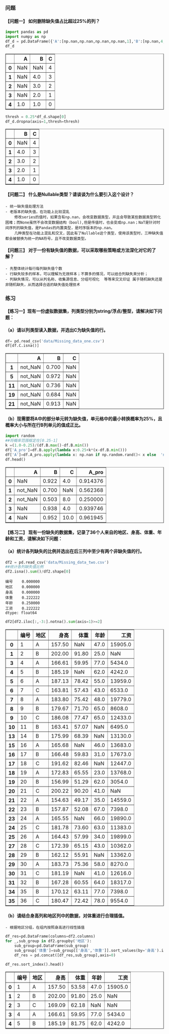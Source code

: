 ###  问题
#### 【问题一】 如何删除缺失值占比超过25%的列？



```python
import pandas as pd 
import numpy as np 
df_d = pd.DataFrame({'A':[np.nan,np.nan,np.nan,np.nan,1],'B':[np.nan,4,3,2,1],'C':[4,3,2,1,0]})
df_d
```




<div>
<table border="1" class="dataframe">
  <thead>
    <tr style="text-align: right;">
      <th></th>
      <th>A</th>
      <th>B</th>
      <th>C</th>
    </tr>
  </thead>
  <tbody>
    <tr>
      <th>0</th>
      <td>NaN</td>
      <td>NaN</td>
      <td>4</td>
    </tr>
    <tr>
      <th>1</th>
      <td>NaN</td>
      <td>4.0</td>
      <td>3</td>
    </tr>
    <tr>
      <th>2</th>
      <td>NaN</td>
      <td>3.0</td>
      <td>2</td>
    </tr>
    <tr>
      <th>3</th>
      <td>NaN</td>
      <td>2.0</td>
      <td>1</td>
    </tr>
    <tr>
      <th>4</th>
      <td>1.0</td>
      <td>1.0</td>
      <td>0</td>
    </tr>
  </tbody>
</table>
</div>




```python
thresh = 0.25*df_d.shape[0]
df_d.dropna(axis=1,thresh=thresh)
```




<div>

<table border="1" class="dataframe">
  <thead>
    <tr style="text-align: right;">
      <th></th>
      <th>B</th>
      <th>C</th>
    </tr>
  </thead>
  <tbody>
    <tr>
      <th>0</th>
      <td>NaN</td>
      <td>4</td>
    </tr>
    <tr>
      <th>1</th>
      <td>4.0</td>
      <td>3</td>
    </tr>
    <tr>
      <th>2</th>
      <td>3.0</td>
      <td>2</td>
    </tr>
    <tr>
      <th>3</th>
      <td>2.0</td>
      <td>1</td>
    </tr>
    <tr>
      <th>4</th>
      <td>1.0</td>
      <td>0</td>
    </tr>
  </tbody>
</table>
</div>



#### 【问题二】 什么是Nullable类型？请谈谈为什么要引入这个设计？

    - 统一缺失值处理方法
    - 老版本的缺失值，在功能上比较混乱
        修改series的值时，如果含有np.nan，会改变数据类型，并且会导致某些数据类型转化困难；而None虽然不会改变数据结构（bool),但是传值时，也会变成np.nan；NaT是针对时间序列的缺失值，是Pandas的内置类型，是时序版本的np.nan。
        几种类型在功能上混乱和交叉，因此有了Nullable这个类型，使用该类型时，三种缺失值都会被替换为统一的NA符号，且不改变数据类型。

#### 【问题三】 对于一份有缺失值的数据，可以采取哪些策略或方法深化对它的了解？

    - 先整体统计每行每列缺失值个数
    - 行缺失较多的样本，可以理解为无效样本；不算多的情况，可以结合列缺失来分析；
    - 列缺失情况，可以从列名称、收集源信息、分组可视化  等等来交叉印证 属于随机缺失还是 非随机缺失，从而选择合适的缺失值处理技术

###  练习

#### 【练习一】现有一份虚拟数据集，列类型分别为string/浮点/整型，请解决如下问题：
#### （a）请以列类型读入数据，并选出C为缺失值的行。


```python
df= pd.read_csv('data/Missing_data_one.csv')
df[df.C.isna()]
```




<div>
<table border="1" class="dataframe">
  <thead>
    <tr style="text-align: right;">
      <th></th>
      <th>A</th>
      <th>B</th>
      <th>C</th>
    </tr>
  </thead>
  <tbody>
    <tr>
      <th>1</th>
      <td>not_NaN</td>
      <td>0.700</td>
      <td>NaN</td>
    </tr>
    <tr>
      <th>5</th>
      <td>not_NaN</td>
      <td>0.972</td>
      <td>NaN</td>
    </tr>
    <tr>
      <th>11</th>
      <td>not_NaN</td>
      <td>0.736</td>
      <td>NaN</td>
    </tr>
    <tr>
      <th>19</th>
      <td>not_NaN</td>
      <td>0.684</td>
      <td>NaN</td>
    </tr>
    <tr>
      <th>21</th>
      <td>not_NaN</td>
      <td>0.913</td>
      <td>NaN</td>
    </tr>
  </tbody>
</table>
</div>



#### （b）现需要将A中的部分单元转为缺失值，单元格中的最小转换概率为25%，且概率大小与所在行B列单元的值成正比。


```python
import random
##将概率范围框定在[0.25-1]
k =(1.0-0.25)/(df.B.max()-df.B.min())
df['A_pro']=df.B.apply(lambda x:0.25+k*(x-df.B.min()))
df['A']=df.A_pro.apply(lambda x: np.nan if np.random.rand()< x else  'not_NaN' )
df.head()
```




<div>

<table border="1" class="dataframe">
  <thead>
    <tr style="text-align: right;">
      <th></th>
      <th>A</th>
      <th>B</th>
      <th>C</th>
      <th>A_pro</th>
    </tr>
  </thead>
  <tbody>
    <tr>
      <th>0</th>
      <td>NaN</td>
      <td>0.922</td>
      <td>4.0</td>
      <td>0.914376</td>
    </tr>
    <tr>
      <th>1</th>
      <td>not_NaN</td>
      <td>0.700</td>
      <td>NaN</td>
      <td>0.562368</td>
    </tr>
    <tr>
      <th>2</th>
      <td>not_NaN</td>
      <td>0.503</td>
      <td>8.0</td>
      <td>0.250000</td>
    </tr>
    <tr>
      <th>3</th>
      <td>NaN</td>
      <td>0.938</td>
      <td>4.0</td>
      <td>0.939746</td>
    </tr>
    <tr>
      <th>4</th>
      <td>NaN</td>
      <td>0.952</td>
      <td>10.0</td>
      <td>0.961945</td>
    </tr>
  </tbody>
</table>
</div>



#### 【练习二】 现有一份缺失的数据集，记录了36个人来自的地区、身高、体重、年龄和工资，请解决如下问题：
#### （a）统计各列缺失的比例并选出在后三列中至少有两个非缺失值的行。


```python
df2 = pd.read_csv('data/Missing_data_two.csv')
##统计各列缺失值比例
df2.isna().sum()/df2.shape[0]
```




    编号    0.000000
    地区    0.000000
    身高    0.000000
    体重    0.222222
    年龄    0.250000
    工资    0.222222
    dtype: float64




```python
df2[df2.iloc[:,-3:].notna().sum(axis=1)>=2]
```




<div>

<table border="1" class="dataframe">
  <thead>
    <tr style="text-align: right;">
      <th></th>
      <th>编号</th>
      <th>地区</th>
      <th>身高</th>
      <th>体重</th>
      <th>年龄</th>
      <th>工资</th>
    </tr>
  </thead>
  <tbody>
    <tr>
      <th>0</th>
      <td>1</td>
      <td>A</td>
      <td>157.50</td>
      <td>NaN</td>
      <td>47.0</td>
      <td>15905.0</td>
    </tr>
    <tr>
      <th>1</th>
      <td>2</td>
      <td>B</td>
      <td>202.00</td>
      <td>91.80</td>
      <td>25.0</td>
      <td>NaN</td>
    </tr>
    <tr>
      <th>3</th>
      <td>4</td>
      <td>A</td>
      <td>166.61</td>
      <td>59.95</td>
      <td>77.0</td>
      <td>5434.0</td>
    </tr>
    <tr>
      <th>4</th>
      <td>5</td>
      <td>B</td>
      <td>185.19</td>
      <td>NaN</td>
      <td>62.0</td>
      <td>4242.0</td>
    </tr>
    <tr>
      <th>5</th>
      <td>6</td>
      <td>A</td>
      <td>187.13</td>
      <td>78.42</td>
      <td>55.0</td>
      <td>13959.0</td>
    </tr>
    <tr>
      <th>6</th>
      <td>7</td>
      <td>C</td>
      <td>163.81</td>
      <td>57.43</td>
      <td>43.0</td>
      <td>6533.0</td>
    </tr>
    <tr>
      <th>7</th>
      <td>8</td>
      <td>A</td>
      <td>183.80</td>
      <td>75.42</td>
      <td>48.0</td>
      <td>19779.0</td>
    </tr>
    <tr>
      <th>8</th>
      <td>9</td>
      <td>B</td>
      <td>179.67</td>
      <td>71.70</td>
      <td>65.0</td>
      <td>8608.0</td>
    </tr>
    <tr>
      <th>9</th>
      <td>10</td>
      <td>C</td>
      <td>186.08</td>
      <td>77.47</td>
      <td>65.0</td>
      <td>12433.0</td>
    </tr>
    <tr>
      <th>10</th>
      <td>11</td>
      <td>B</td>
      <td>163.41</td>
      <td>57.07</td>
      <td>NaN</td>
      <td>6495.0</td>
    </tr>
    <tr>
      <th>13</th>
      <td>14</td>
      <td>B</td>
      <td>175.99</td>
      <td>68.39</td>
      <td>NaN</td>
      <td>13130.0</td>
    </tr>
    <tr>
      <th>15</th>
      <td>16</td>
      <td>A</td>
      <td>165.68</td>
      <td>NaN</td>
      <td>46.0</td>
      <td>13683.0</td>
    </tr>
    <tr>
      <th>16</th>
      <td>17</td>
      <td>B</td>
      <td>166.48</td>
      <td>59.83</td>
      <td>31.0</td>
      <td>17673.0</td>
    </tr>
    <tr>
      <th>17</th>
      <td>18</td>
      <td>C</td>
      <td>191.62</td>
      <td>82.46</td>
      <td>NaN</td>
      <td>12447.0</td>
    </tr>
    <tr>
      <th>18</th>
      <td>19</td>
      <td>A</td>
      <td>172.83</td>
      <td>65.55</td>
      <td>23.0</td>
      <td>13768.0</td>
    </tr>
    <tr>
      <th>19</th>
      <td>20</td>
      <td>B</td>
      <td>156.99</td>
      <td>51.29</td>
      <td>62.0</td>
      <td>3054.0</td>
    </tr>
    <tr>
      <th>20</th>
      <td>21</td>
      <td>C</td>
      <td>200.22</td>
      <td>90.20</td>
      <td>41.0</td>
      <td>NaN</td>
    </tr>
    <tr>
      <th>21</th>
      <td>22</td>
      <td>A</td>
      <td>154.63</td>
      <td>49.17</td>
      <td>35.0</td>
      <td>14559.0</td>
    </tr>
    <tr>
      <th>22</th>
      <td>23</td>
      <td>B</td>
      <td>157.87</td>
      <td>52.08</td>
      <td>67.0</td>
      <td>7398.0</td>
    </tr>
    <tr>
      <th>23</th>
      <td>24</td>
      <td>A</td>
      <td>165.55</td>
      <td>NaN</td>
      <td>66.0</td>
      <td>19890.0</td>
    </tr>
    <tr>
      <th>24</th>
      <td>25</td>
      <td>C</td>
      <td>181.78</td>
      <td>73.60</td>
      <td>63.0</td>
      <td>11383.0</td>
    </tr>
    <tr>
      <th>25</th>
      <td>26</td>
      <td>A</td>
      <td>164.43</td>
      <td>57.99</td>
      <td>34.0</td>
      <td>19899.0</td>
    </tr>
    <tr>
      <th>27</th>
      <td>28</td>
      <td>C</td>
      <td>172.39</td>
      <td>65.15</td>
      <td>43.0</td>
      <td>10362.0</td>
    </tr>
    <tr>
      <th>28</th>
      <td>29</td>
      <td>B</td>
      <td>162.12</td>
      <td>55.91</td>
      <td>NaN</td>
      <td>13362.0</td>
    </tr>
    <tr>
      <th>29</th>
      <td>30</td>
      <td>A</td>
      <td>183.73</td>
      <td>75.36</td>
      <td>58.0</td>
      <td>8270.0</td>
    </tr>
    <tr>
      <th>30</th>
      <td>31</td>
      <td>C</td>
      <td>181.19</td>
      <td>NaN</td>
      <td>41.0</td>
      <td>12616.0</td>
    </tr>
    <tr>
      <th>31</th>
      <td>32</td>
      <td>B</td>
      <td>167.28</td>
      <td>60.55</td>
      <td>64.0</td>
      <td>18317.0</td>
    </tr>
    <tr>
      <th>34</th>
      <td>35</td>
      <td>B</td>
      <td>170.12</td>
      <td>63.11</td>
      <td>77.0</td>
      <td>7398.0</td>
    </tr>
    <tr>
      <th>35</th>
      <td>36</td>
      <td>C</td>
      <td>180.47</td>
      <td>72.42</td>
      <td>78.0</td>
      <td>9554.0</td>
    </tr>
  </tbody>
</table>
</div>



#### （b）请结合身高列和地区列中的数据，对体重进行合理插值。

    - 根据地区分组，在组内按照身高进行线性插值


```python
df_res=pd.DataFrame(columns=df2.columns)
for _,sub_group in df2.groupby('地区'):
    sub_group=pd.DataFrame(sub_group)
    sub_group['体重']=sub_group[['身高','体重']].sort_values(by='身高').interpolate()['体重']
    df_res = pd.concat([df_res,sub_group],axis=0)
```


```python
df_res.sort_index().head()
```




<div>

<table border="1" class="dataframe">
  <thead>
    <tr style="text-align: right;">
      <th></th>
      <th>编号</th>
      <th>地区</th>
      <th>身高</th>
      <th>体重</th>
      <th>年龄</th>
      <th>工资</th>
    </tr>
  </thead>
  <tbody>
    <tr>
      <th>0</th>
      <td>1</td>
      <td>A</td>
      <td>157.50</td>
      <td>53.58</td>
      <td>47.0</td>
      <td>15905.0</td>
    </tr>
    <tr>
      <th>1</th>
      <td>2</td>
      <td>B</td>
      <td>202.00</td>
      <td>91.80</td>
      <td>25.0</td>
      <td>NaN</td>
    </tr>
    <tr>
      <th>2</th>
      <td>3</td>
      <td>C</td>
      <td>169.09</td>
      <td>62.18</td>
      <td>NaN</td>
      <td>NaN</td>
    </tr>
    <tr>
      <th>3</th>
      <td>4</td>
      <td>A</td>
      <td>166.61</td>
      <td>59.95</td>
      <td>77.0</td>
      <td>5434.0</td>
    </tr>
    <tr>
      <th>4</th>
      <td>5</td>
      <td>B</td>
      <td>185.19</td>
      <td>81.75</td>
      <td>62.0</td>
      <td>4242.0</td>
    </tr>
  </tbody>
</table>
</div>


